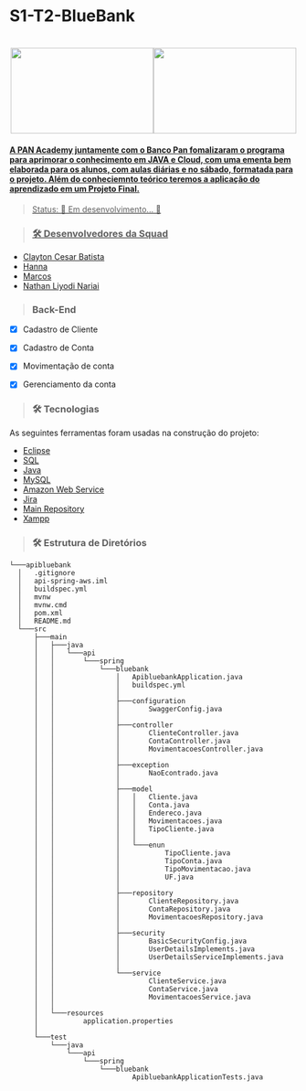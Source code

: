 # S1-T2-BlueBank

<h1 align="center"><a href="https://bancopan.corporate.gama.academy/"><img width="250" height="150"src="https://bancopan.corporate.gama.academy/wp-content/uploads/sites/10/2021/08/logo-Positivo.png"><img width="250" height="150"src="https://bancopan.corporate.gama.academy/wp-content/uploads/sites/10/2021/08/gama-academy-logo-horizontal-verde-preto.png"</a></h1>

#### A PAN Academy juntamente com o Banco Pan fomalizaram o programa para aprimorar o conhecimento em JAVA e Cloud, com uma ementa bem elaborada para os alunos, com aulas diárias e no sábado, formatada para o projeto. Além do conheciemnto teórico teremos a aplicação do aprendizado em um Projeto Final.


> Status: 🚀 Em desenvolvimento...  🚧

> ### 🛠 Desenvolvedores da Squad

- [Clayton Cesar Batista](https://github.com/Claytoncb82/)
- [Hanna](https://github.com/Honey-lee429)
- [Marcos](https://github.com/DevMarcus007)
- [Nathan Liyodi Nariai](https://github.com/nyodinariai)

> ### Back-End

- [x] Cadastro de Cliente
- [x] Cadastro de Conta
- [x] Movimentação de conta
- [x] Gerenciamento da conta


> ### 🛠 Tecnologias

As seguintes ferramentas foram usadas na construção do projeto:

- [Eclipse](https://www.eclipse.org/)
- [SQL]()
- [Java]()
- [MySQL]()
- [Amazon Web Service]()
- [Jira](https://www.atlassian.com/br/software/jira/)
- [Main Repository]()
- [Xampp]()

  
> ### 🛠 Estrutura de Diretórios  
  
  ```shell
└───apibluebank  
    │   .gitignore  
    │   api-spring-aws.iml  
    │   buildspec.yml  
    │   mvnw  
    │   mvnw.cmd  
    │   pom.xml  
    │   README.md   
    └───src  
        ├───main  
        │   ├───java  
        │   │   └───api  
        │   │       └───spring  
        │   │           └───bluebank  
        │   │               │   ApibluebankApplication.java  
        │   │               │   buildspec.yml  
        │   │               │  
        │   │               ├───configuration  
        │   │               │       SwaggerConfig.java  
        │   │               │  
        │   │               ├───controller  
        │   │               │       ClienteController.java  
        │   │               │       ContaController.java  
        │   │               │       MovimentacoesController.java  
        │   │               │  
        │   │               ├───exception  
        │   │               │       NaoEcontrado.java  
        │   │               │  
        │   │               ├───model  
        │   │               │   │   Cliente.java  
        │   │               │   │   Conta.java  
        │   │               │   │   Endereco.java  
        │   │               │   │   Movimentacoes.java  
        │   │               │   │   TipoCliente.java  
        │   │               │   │  
        │   │               │   └───enun  
        │   │               │           TipoCliente.java  
        │   │               │           TipoConta.java  
        │   │               │           TipoMovimentacao.java  
        │   │               │           UF.java  
        │   │               │  
        │   │               ├───repository  
        │   │               │       ClienteRepository.java  
        │   │               │       ContaRepository.java  
        │   │               │       MovimentacoesRepository.java  
        │   │               │  
        │   │               ├───security  
        │   │               │       BasicSecurityConfig.java  
        │   │               │       UserDetailsImplements.java  
        │   │               │       UserDetailsServiceImplements.java  
        │   │               │  
        │   │               └───service  
        │   │                       ClienteService.java  
        │   │                       ContaService.java  
        │   │                       MovimentacoesService.java  
        │   │  
        │   └───resources  
        │           application.properties  
        │  
        └───test  
            └───java  
                └───api  
                    └───spring  
                        └───bluebank  
                                ApibluebankApplicationTests.java  
